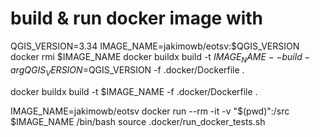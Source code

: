 # build & run docker image with

QGIS_VERSION=3.34
IMAGE_NAME=jakimowb/eotsv:$QGIS_VERSION
docker rmi $IMAGE_NAME
docker buildx build -t $IMAGE_NAME --build-arg QGIS_VERSION=$QGIS_VERSION -f .docker/Dockerfile .

docker buildx build -t $IMAGE_NAME -f .docker/Dockerfile .

IMAGE_NAME=jakimowb/eotsv
docker run --rm -it -v "$(pwd)":/src $IMAGE_NAME /bin/bash
source .docker/run_docker_tests.sh